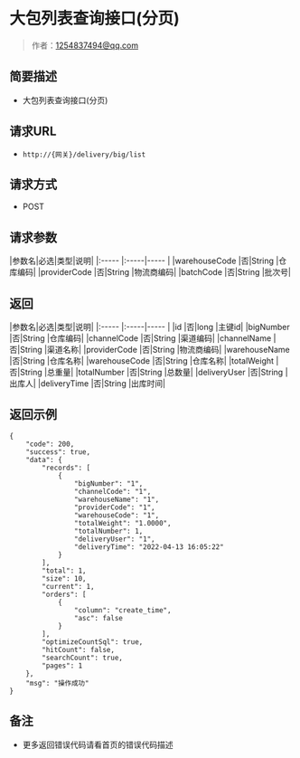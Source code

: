# 大包列表查询接口(分页)

> 作者：1254837494@qq.com

## 简要描述

- 大包列表查询接口(分页)

## 请求URL
- `http://{网关}/delivery/big/list`
  
## 请求方式
- POST

## 请求参数

|参数名|必选|类型|说明|
|:-----  |:-----|-----                  |
|warehouseCode |否|String  |仓库编码|
|providerCode |否|String  |物流商编码|
|batchCode |否|String  |批次号|

## 返回

|参数名|必选|类型|说明|
|:-----  |:-----|-----                  |
|id |否|long  |主键id|
|bigNumber |否|String  |仓库编码|
|channelCode |否|String  |渠道编码|
|channelName |否|String  |渠道名称|
|providerCode |否|String  |物流商编码|
|warehouseName |否|String  |仓库名称|
|warehouseCode |否|String  |仓库名称|
|totalWeight |否|String  |总重量|
|totalNumber |否|String  |总数量|
|deliveryUser |否|String  |出库人|
|deliveryTime |否|String  |出库时间|


## 返回示例 

``` 
{
    "code": 200,
    "success": true,
    "data": {
        "records": [
            {
                "bigNumber": "1",
                "channelCode": "1",
                "warehouseName": "1",
				"providerCode": "1",
                "warehouseCode": "1",
                "totalWeight": "1.0000",
                "totalNumber": 1,
                "deliveryUser": "1",
                "deliveryTime": "2022-04-13 16:05:22"
            }
        ],
        "total": 1,
        "size": 10,
        "current": 1,
        "orders": [
            {
                "column": "create_time",
                "asc": false
            }
        ],
        "optimizeCountSql": true,
        "hitCount": false,
        "searchCount": true,
        "pages": 1
    },
    "msg": "操作成功"
}
```


## 备注 

- 更多返回错误代码请看首页的错误代码描述